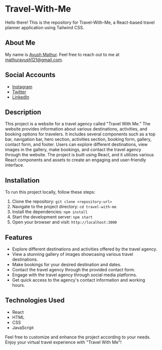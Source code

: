 # Travel-With-Me

Hello there! This is the repository for Travel-With-Me, a React-based travel planner application using Tailwind CSS.

## About Me

My name is [Ayush Mathur](https://github.com/itsayushmathur). Feel free to reach out to me at mathurayush121@gmail.com.

## Social Accounts

- [Instagram](https://www.instagram.com/itsayushmathur/)
- [Twitter](https://twitter.com/itsayushmathur)
- [LinkedIn](https://www.linkedin.com/in/itsayushmathur/)

## Description

This project is a website for a travel agency called "Travel With Me." The website provides information about various destinations, activities, and booking options for travelers. It includes several components such as a top bar, navigation bar, hero section, activities section, booking form, gallery, contact form, and footer. Users can explore different destinations, view images in the gallery, make bookings, and contact the travel agency through the website. The project is built using React, and it utilizes various React components and assets to create an engaging and user-friendly interface.

## Installation

To run this project locally, follow these steps:

1. Clone the repository: `git clone <repository-url>`
2. Navigate to the project directory: `cd travel-with-me`
3. Install the dependencies: `npm install`
4. Start the development server: `npm start`
5. Open your browser and visit: `http://localhost:3000`

## Features

- Explore different destinations and activities offered by the travel agency.
- View a stunning gallery of images showcasing various travel destinations.
- Make bookings for your desired destination and dates.
- Contact the travel agency through the provided contact form.
- Engage with the travel agency through social media platforms.
- Get quick access to the agency's contact information and working hours.

## Technologies Used

- React
- HTML
- CSS
- JavaScript

Feel free to customize and enhance the project according to your needs. Enjoy your virtual travel experience with "Travel With Me"!
